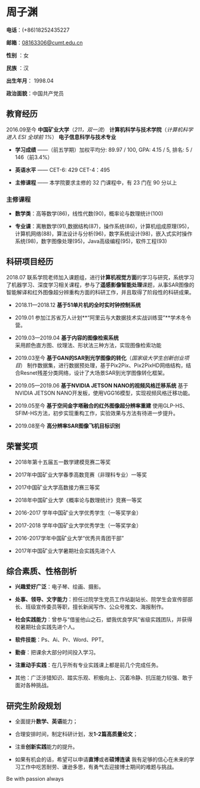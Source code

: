 # 周子渊 

**电话**：(+86)18252435227

**邮箱**：[08163306@cumt.edu.cn](mailto:test.test@gmail.com)

**性别** ：女 

**民族** ：汉

**出生年月**： 1998.04 

**政治面貌**：中国共产党员

## 教育经历

2016.09至今 **中国矿业大学**（*211，双一流*） **计算机科学与技术学院**（*计算机科学进入 ESI 全球前 1%*） **电子信息科学与技术专业**

+ **学习成绩** ——（前五学期）加权平均分: 89.97 / 100, GPA: 4.15 / 5, 排名: 5 / 146（前3.4%）

+ **英语水平** —— CET-6: 429 CET-4：495

+ **主修课程** —— 本学院要求主修的 32 门课程中，有 23 门在 90 分以上

### 主修课程

+ **数学类**：高等数学(86)，线性代数(90)，概率论与数理统计(100)

+ **专业课**：离散数学(91),数据结构(87)，操作系统(86)，计算机组成原理(95)，计算机网络(88)，算法设计与分析(96)，数字系统设计(98)，嵌入式实时操作系统(98)，数字图像处理(95)，Java高级编程(95)，软件工程(93)

## 科研项目经历
2018.07 联系学院老师加入课题组，进行**计算机视觉方面**的学习与研究，系统学习了机器学习、深度学习相关课程，参与了**遥感影像智能处理**课题，从事SAR图像的智能解译和红外图像超分辨重构方面的科研工作，并且取得了阶段性的科研成果。

+ 2018.11—2018.12 **基于51单片机的全时实时钟控制系统**

+ 2019.01         参加江苏省万人计划**“阿里云与大数据技术实战训练营”**学术冬令营。

+ 2019.03—2019.04 **基于内容的图像检索系统**  
采用颜色直方图、纹理法、形状法三种方法，实现图像检索功能

+ 2019.03至今     **基于GAN的SAR到光学图像的转化**（*国家级大学生创新创业项目*） 
制作数据集，进行数据预处理，基于Pix2Pix、Pix2PixHD网络结构，结合Resnet残差分类网络，设计了大场景SAR到光学图像转化框架。

+ 2019.05—2019.06 **基于NVIDIA JETSON NANO的视频风格迁移系统**
基于NVIDIA JETSON NANO开发板，使用VGG16模型，实现视频风格迁移功能。

+ 2019.05至今     **基于空间金字塔融合的红外图像超分辨率重建**
使用GLP-HS、SFIM-HS方法，初步实现重构工作，实验效果与方法有待进一步提升。

+ 2019.08至今 **高分辨率SAR图像飞机目标识别**

## 荣誉奖项

+ 2018年第十五届五一数学建模竞赛二等奖

+ 2017年中国矿业大学春季高数竞赛（非理科专业）一等奖
    
+ 2017中国矿业大学高数接力赛三等奖
	
+ 2018年中国矿业大学《概率论与数理统计》竞赛一等奖

+ 2016-2017 学年中国矿业大学优秀学生（一等奖学金）

+ 2017-2018 学年中国矿业大学优秀学生（一等奖学金）
	
+ 2016-2017学年中国矿业大学“优秀共青团干部”
	
+ 2017年中国矿业大学暑期社会实践先进个人
	
## 综合素质、性格剖析

+ **兴趣爱好广泛**：电子琴、绘画、摄影。

+ **处事、领导、文字能力**：担任过院学生党员工作站副站长、院学生会宣传部部长、班级宣传委员等职，擅长新闻写作、公众号推文、海报制作。

+ **社会实践能力**：曾参与“借鉴他山之石，塑我优良学风”省级实践团队，并获得校暑期社会实践先进个人。

+ **软件技能**：Ps、Ai、Pr、Word、PPT。

+ **勤奋**：把课余大部分时间投入学习。

+ **注重动手实践**：在几乎所有专业实践课上都是前几个完成任务。

+ 其他：广泛涉猎知识、踏实乐观、积极向上、沉着冷静、抗压能力较强、敢于面对各种挑战。

## 研究生阶段规划
+ 全面提升**数学、英语**能力；

+ 合理安排时间，制定科研计划，发**1-2篇高质量论文**；

+ 注重**创新实践**能力的提升。

+ 如果有机会的话，希望可以申请**直博**或者**硕博连读**
我有足够的信心在未来的学习工作中吃苦耐劳、谦逊多思，有勇气去迎接博士期间的难题与挑战。

Be with passion always
